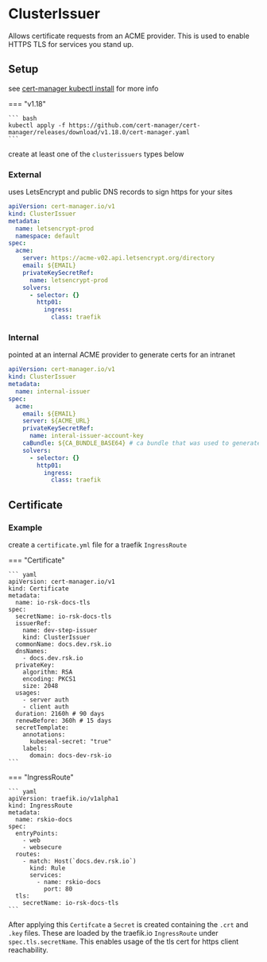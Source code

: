 # ClusterIssuer

Allows certificate requests from an ACME provider. This is used to enable HTTPS TLS for services you stand up.

## Setup

see [cert-manager kubectl install](https://cert-manager.io/docs/installation/kubectl/) for more info

=== "v1.18"

    ``` bash
    kubectl apply -f https://github.com/cert-manager/cert-manager/releases/download/v1.18.0/cert-manager.yaml
    ```

create at least one of the `clusterissuers` types below

### External

uses LetsEncrypt and public DNS records to sign https for your sites

``` yaml title="letsencrypt/clusterissuer.yml"
apiVersion: cert-manager.io/v1
kind: ClusterIssuer
metadata:
  name: letsencrypt-prod
  namespace: default
spec:
  acme:
    server: https://acme-v02.api.letsencrypt.org/directory
    email: ${EMAIL}
    privateKeySecretRef:
      name: letsencrypt-prod
    solvers:
      - selector: {}
        http01:
          ingress:
            class: traefik
```

### Internal

pointed at an internal ACME provider to generate certs for an intranet

``` yaml title="internal/clusterissuer.yml"
apiVersion: cert-manager.io/v1
kind: ClusterIssuer
metadata:
  name: internal-issuer
spec:
  acme:
    email: ${EMAIL}
    server: ${ACME_URL}
    privateKeySecretRef:
      name: interal-issuer-account-key
    caBundle: ${CA_BUNDLE_BASE64} # ca bundle that was used to generate the tls cert for the acme site
    solvers:
      - selector: {}
        http01:
          ingress:
            class: traefik
```

## Certificate

### Example

create a `certificate.yml` file for a traefik `IngressRoute`

=== "Certificate"

    ``` yaml
    apiVersion: cert-manager.io/v1
    kind: Certificate
    metadata:
      name: io-rsk-docs-tls
    spec:
      secretName: io-rsk-docs-tls
      issuerRef:
        name: dev-step-issuer
        kind: ClusterIssuer
      commonName: docs.dev.rsk.io
      dnsNames:
        - docs.dev.rsk.io
      privateKey:
        algorithm: RSA
        encoding: PKCS1
        size: 2048
      usages:
        - server auth
        - client auth
      duration: 2160h # 90 days
      renewBefore: 360h # 15 days
      secretTemplate:
        annotations:
          kubeseal-secret: "true"
        labels:
          domain: docs-dev-rsk-io
    ```

=== "IngressRoute"

    ``` yaml
    apiVersion: traefik.io/v1alpha1
    kind: IngressRoute
    metadata:
      name: rskio-docs
    spec:
      entryPoints:
        - web
        - websecure
      routes:
        - match: Host(`docs.dev.rsk.io`)
          kind: Rule
          services:
            - name: rskio-docs
              port: 80
      tls:
        secretName: io-rsk-docs-tls
    ```

After applying this `Certifcate` a `Secret` is created containing the `.crt` and `.key` files.
 These are loaded by the traefik.io `IngressRoute` under `spec.tls.secretName`.
 This enables usage of the tls cert for https client reachability.
